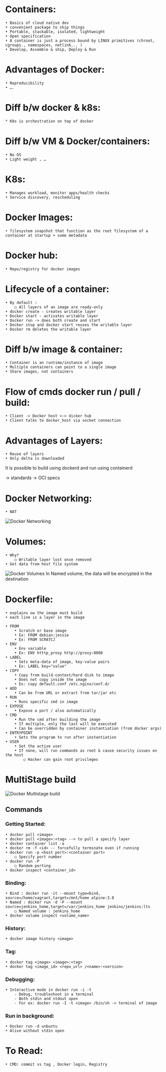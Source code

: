 # Containers:

	• Basics of cloud native dev
	• convenient package to ship things
	• Portable, stackable, isolated, lightweight
	• Open specification
	• A container is just a process bound by LINUX primitives (chroot, cgroups., namespaces, netlink,.. )
    • Develop, Assemble & ship, Deploy & Run

# Advantages of Docker:
    
    • Reproducibility 
    • ….

# Diff b/w docker & k8s:

	* K8s is orchestration on top of docker
	

# Diff b/w VM & Docker/containers:

	• No OS
	• Light weight , …


# K8s:

	• Manages workload, monitor apps/health checks
	• Service discovery, rescheduling 

# Docker Images:

	• filesystem snapshot that function as the root filesystem of a container at startup + some metadata

# Docker hub:

	• Repo/registry for docker images
	

# Lifecycle of a container:

	• By default :
		○ All layers of an image are ready-only
	• docker create - creates writable layer
	• Docker start - activates writable layer
	• Docker run -> does both create and start 
	• Docker stop and docker start reuses the writable layer
	• Docker rm deletes the writable layer


# Diff b/w image & container:

	• Container is an runtime/instance of image
	• Multiple containers can point to a single image
	• Share images, not containers


# Flow of cmds docker run / pull / build:

	• Client -> Docker host <-> dicker hub
    • Client talks to docker_host via socket connection


# Advantages of Layers:

	• Reuse of layers
    • Only delta is downloaded



It is possible to build using dockerd and run using containerd

-> standards -> OCI specs


# Docker Networking:

    • NAT 
![Docker Networking](https://github.com/krishnajiraoh/MyLearningMaterials/blob/main/Docker/images/docker_networking.png)


# Volumes:

    • Why?
		○ Writable layer lost once removed 
	• Get data from host file system

![Docker Volumes](https://github.com/krishnajiraoh/MyLearningMaterials/blob/main/Docker/images/docker_volumes.png)
    In Named volume, the data will be encrypted in the destination

# Dockerfile:

    • explains ow the image must build
    • each line is a layer in the image

    • FROM
        • Scratch or base image
        • Ex: FROM debian:jessie
        • Ex: FROM SCRATCJ
    • ENV
        • Env variable
        • Ex: ENV htttp_proxy http://proxy:8080
    • LABEL
        • Sets meta-data of image, key-value pairs
        • Ex: LABEL key="value"
    • COPY
        • Copy from build-context/hard disk to image
        • Does not copy inside the image
        • Ex: copy default.conf /etc.nginx/conf.d/
    • ADD
        • Can be from URL or extract from tar/jar etc
    • RUN
        • Runs specific cmd in image
    • EXPOSE
        • Expose a port / also automatically
    • CMD
        • Run the cmd after building the image
        • If multiple, only the last will be executed 
        • Can be overridden by container instantiation (from docker args)
    • ENTRYPOINT
        • Sets the program to run after instantiation 
    • USER
        • Set the active user
        • If none, will run commands as root & cause security issues on the host
            ○ Hacker can gain root privileges 


# MultiStage build
![Docker Multistage build](https://github.com/krishnajiraoh/MyLearningMaterials/blob/main/Docker/images/docker_multistage.png)

## Commands
### Getting Started:

    • docker pull <image>
    • docker pull <image>:<tag> --> to pull a specify layer
    • docker container list -a
    • docker rm -f <id> -- forcefully terminate even if running
    • docker run -p <host port>:<container port>
        ○ Specify port number
    • docker run -P 
        ○ Random porting
    • docker inspect <container_id>

### Binding:

	• Bind : docker run -it --mount type=bind, source=/home/vagrant,target=/mnt/home alpine:3.8
	• Named : docker run -d -P --mount source=jenkins_home,target=/var/jenkins_home jenkins/jenkins:lts
		○ Named volume : jenkins_home
	• docker volume inspect <volume_name>

### History:

	• docker image history <image>

### Tag:

	• docker tag <image> <image>:<tag>
	• docker tag <image_id> <repo_url> /<name>:<version>

### Debugging:

    • Interactive mode in docker run -i -t
	    - Debug, troubleshoot in a terminal
	    - Both stdin and stdout open
	    - For ex: docker run -I -t <image> /bin/sh -> terminal of image

### Run in background:

    • Docker run -d unbuntu
	• Alive without stdin open


# To Read:

    • CMD: commit vs tag , Docker login, Registry